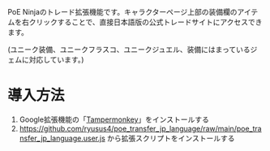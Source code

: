 PoE Ninjaのトレード拡張機能です。キャラクターページ上部の装備欄のアイテムを右クリックすることで、直接日本語版の公式トレードサイトにアクセスできます。

(ユニーク装備、ユニークフラスコ、ユニークジュエル、装備にはまっているジェムに対応しています。)

# 導入方法
1. Google拡張機能の「[Tampermonkey](https://chromewebstore.google.com/detail/tampermonkey/dhdgffkkebhmkfjojejmpbldmpobfkfo?hl=ja)」をインストールする
2. https://github.com/ryusus4/poe_transfer_jp_language/raw/main/poe_transfer_jp_language.user.js から拡張スクリプトをインストールする
